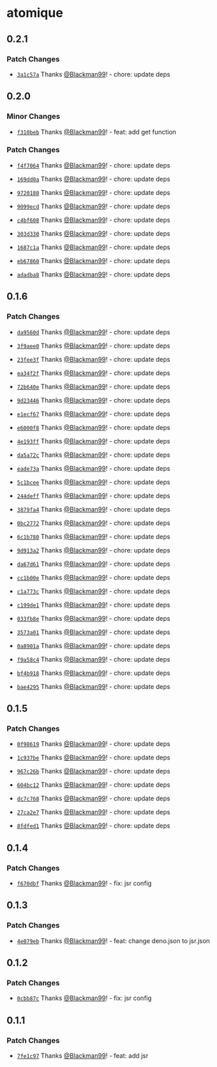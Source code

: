# atomique

## 0.2.1

### Patch Changes

- [`3a1c57a`](https://github.com/Blackman99/atomique/commit/3a1c57abf47af935c7adfc004d37f6ae5455f081) Thanks [@Blackman99](https://github.com/Blackman99)! - chore: update deps

## 0.2.0

### Minor Changes

- [`f310beb`](https://github.com/Blackman99/atomique/commit/f310beb2adab6dab6d5579bfb75f966dfaa43b8c) Thanks [@Blackman99](https://github.com/Blackman99)! - feat: add get function

### Patch Changes

- [`f4f7064`](https://github.com/Blackman99/atomique/commit/f4f7064d63682c5ba4b99d8b94ee49821e6c3970) Thanks [@Blackman99](https://github.com/Blackman99)! - chore: update deps

- [`169dd0a`](https://github.com/Blackman99/atomique/commit/169dd0a9420554166d5a712fedee3696f3d9b925) Thanks [@Blackman99](https://github.com/Blackman99)! - chore: update deps

- [`9720180`](https://github.com/Blackman99/atomique/commit/9720180f0b9d1f7a844837ea66ff481cd39c4368) Thanks [@Blackman99](https://github.com/Blackman99)! - chore: update deps

- [`9099ecd`](https://github.com/Blackman99/atomique/commit/9099ecd112c73e11edb57c65620eb23ded9dc3c8) Thanks [@Blackman99](https://github.com/Blackman99)! - chore: update deps

- [`c4bf608`](https://github.com/Blackman99/atomique/commit/c4bf60894ba0e3e5f6c42f9a99d43ced9387b5e3) Thanks [@Blackman99](https://github.com/Blackman99)! - chore: update deps

- [`303d330`](https://github.com/Blackman99/atomique/commit/303d3307843822d3c88930ab9c652ca8bdae515b) Thanks [@Blackman99](https://github.com/Blackman99)! - chore: update deps

- [`1687c1a`](https://github.com/Blackman99/atomique/commit/1687c1a3931fbe5430aebd942d66ef8bae58aa93) Thanks [@Blackman99](https://github.com/Blackman99)! - chore: update deps

- [`eb67860`](https://github.com/Blackman99/atomique/commit/eb6786013f677e4c0eb71bb17c4af7fabd92464c) Thanks [@Blackman99](https://github.com/Blackman99)! - chore: update deps

- [`adadba8`](https://github.com/Blackman99/atomique/commit/adadba8c5bc1fb95a228f35ece269fd538ee46c6) Thanks [@Blackman99](https://github.com/Blackman99)! - chore: update deps

## 0.1.6

### Patch Changes

- [`da9560d`](https://github.com/Blackman99/atomique/commit/da9560d8864b9d995c5c665c4eeb77655bb2f5e3) Thanks [@Blackman99](https://github.com/Blackman99)! - chore: update deps

- [`3f9aee0`](https://github.com/Blackman99/atomique/commit/3f9aee0c0aeab15d681cda8733b51fb2664c2fdb) Thanks [@Blackman99](https://github.com/Blackman99)! - chore: update deps

- [`23fee3f`](https://github.com/Blackman99/atomique/commit/23fee3f591531eae2086504a1091e3bc0dabfa8c) Thanks [@Blackman99](https://github.com/Blackman99)! - chore: update deps

- [`ea34f2f`](https://github.com/Blackman99/atomique/commit/ea34f2f93dbf8d5da0f782382e14ea88c7129fde) Thanks [@Blackman99](https://github.com/Blackman99)! - chore: update deps

- [`72b640e`](https://github.com/Blackman99/atomique/commit/72b640ebf2d28f8e933ad91288d4998fbead1b94) Thanks [@Blackman99](https://github.com/Blackman99)! - chore: update deps

- [`9d23446`](https://github.com/Blackman99/atomique/commit/9d23446fc05f64b7be282be4a8de0a8e662d055e) Thanks [@Blackman99](https://github.com/Blackman99)! - chore: update deps

- [`e1ecf67`](https://github.com/Blackman99/atomique/commit/e1ecf6727d3b21c3ae8718bb17743d54b5e9f683) Thanks [@Blackman99](https://github.com/Blackman99)! - chore: update deps

- [`e6000f8`](https://github.com/Blackman99/atomique/commit/e6000f8afd813aa98e0668bee255674e1fa1f15b) Thanks [@Blackman99](https://github.com/Blackman99)! - chore: update deps

- [`4e193ff`](https://github.com/Blackman99/atomique/commit/4e193ff1eeb2744a590c29acabe43ea8a5ca3369) Thanks [@Blackman99](https://github.com/Blackman99)! - chore: update deps

- [`da5a72c`](https://github.com/Blackman99/atomique/commit/da5a72c21ba8646f5c298d8b2abf87802a3d4afa) Thanks [@Blackman99](https://github.com/Blackman99)! - chore: update deps

- [`eade73a`](https://github.com/Blackman99/atomique/commit/eade73a484c279ea9da4c4024cdba7ee46a9fc01) Thanks [@Blackman99](https://github.com/Blackman99)! - chore: update deps

- [`5c1bcee`](https://github.com/Blackman99/atomique/commit/5c1bcee5abc34de844ed7ca1b784582437ba8fd6) Thanks [@Blackman99](https://github.com/Blackman99)! - chore: update deps

- [`244deff`](https://github.com/Blackman99/atomique/commit/244deff84a2e7b6d7fac1d5d4c3f53d7e7c86e78) Thanks [@Blackman99](https://github.com/Blackman99)! - chore: update deps

- [`3879fa4`](https://github.com/Blackman99/atomique/commit/3879fa479b0d9ed53a0f331cf3b0fafd42d60a63) Thanks [@Blackman99](https://github.com/Blackman99)! - chore: update deps

- [`0bc2772`](https://github.com/Blackman99/atomique/commit/0bc2772003d5fa03920afc498997dc4460e2784b) Thanks [@Blackman99](https://github.com/Blackman99)! - chore: update deps

- [`6c1b780`](https://github.com/Blackman99/atomique/commit/6c1b78072d9f872665be7979a4bbce83c6799f27) Thanks [@Blackman99](https://github.com/Blackman99)! - chore: update deps

- [`9d913a2`](https://github.com/Blackman99/atomique/commit/9d913a20e738d49e98f5df7e54354e440a11a0a2) Thanks [@Blackman99](https://github.com/Blackman99)! - chore: update deps

- [`da67d61`](https://github.com/Blackman99/atomique/commit/da67d61051ec1aaea48e1b2cddf26d794f06ce46) Thanks [@Blackman99](https://github.com/Blackman99)! - chore: update deps

- [`cc1b00e`](https://github.com/Blackman99/atomique/commit/cc1b00e26a292e76aa0372892be9289109cd34c3) Thanks [@Blackman99](https://github.com/Blackman99)! - chore: update deps

- [`c1a773c`](https://github.com/Blackman99/atomique/commit/c1a773cc3c8960be10a31b8b451eb7e53cc4d179) Thanks [@Blackman99](https://github.com/Blackman99)! - chore: update deps

- [`c199de1`](https://github.com/Blackman99/atomique/commit/c199de12a1ca4518e06649d4b9ab63918745b923) Thanks [@Blackman99](https://github.com/Blackman99)! - chore: update deps

- [`033fb8e`](https://github.com/Blackman99/atomique/commit/033fb8e6054c98ecb59993c4bc8ad42d14120d35) Thanks [@Blackman99](https://github.com/Blackman99)! - chore: update deps

- [`3573a01`](https://github.com/Blackman99/atomique/commit/3573a01247ee0110153e9c8f4704411a6db77f83) Thanks [@Blackman99](https://github.com/Blackman99)! - chore: update deps

- [`0a8901a`](https://github.com/Blackman99/atomique/commit/0a8901ac7bfd97958cb3cbe065922356f9c656c9) Thanks [@Blackman99](https://github.com/Blackman99)! - chore: update deps

- [`f9a58c4`](https://github.com/Blackman99/atomique/commit/f9a58c4dda6c092d71b917fa8d5c482fe08e599f) Thanks [@Blackman99](https://github.com/Blackman99)! - chore: update deps

- [`bf4b918`](https://github.com/Blackman99/atomique/commit/bf4b918966b7b415c95975299dc8cce1884909a6) Thanks [@Blackman99](https://github.com/Blackman99)! - chore: update deps

- [`bae4295`](https://github.com/Blackman99/atomique/commit/bae4295da8cd220578595fc7b46700450cf85b3b) Thanks [@Blackman99](https://github.com/Blackman99)! - chore: update deps

## 0.1.5

### Patch Changes

- [`0f98619`](https://github.com/Blackman99/atomique/commit/0f986198c91be47bf454aeafb1cb0af935257c56) Thanks [@Blackman99](https://github.com/Blackman99)! - chore: update deps

- [`1c937be`](https://github.com/Blackman99/atomique/commit/1c937be67f1aa41dcd42674ff31297268bdd2e7e) Thanks [@Blackman99](https://github.com/Blackman99)! - chore: update deps

- [`967c26b`](https://github.com/Blackman99/atomique/commit/967c26b82afcccd20e676b6344a37ae1408be6ff) Thanks [@Blackman99](https://github.com/Blackman99)! - chore: update deps

- [`604bc12`](https://github.com/Blackman99/atomique/commit/604bc120490cf46ded2547d7b5139b36535b9960) Thanks [@Blackman99](https://github.com/Blackman99)! - chore: update deps

- [`dc7c768`](https://github.com/Blackman99/atomique/commit/dc7c76808d80767b0f1d89c996308025adfa6e07) Thanks [@Blackman99](https://github.com/Blackman99)! - chore: update deps

- [`27ca2e7`](https://github.com/Blackman99/atomique/commit/27ca2e776a1960fcf533ef5244098044e2838d1f) Thanks [@Blackman99](https://github.com/Blackman99)! - chore: update deps

- [`8fdfed1`](https://github.com/Blackman99/atomique/commit/8fdfed1c70118234b23f757782f1a539ac21e9ae) Thanks [@Blackman99](https://github.com/Blackman99)! - chore: update deps

## 0.1.4

### Patch Changes

- [`f670dbf`](https://github.com/Blackman99/atomique/commit/f670dbfbfbdb923104fad62812a2d88c1d2f7d79) Thanks [@Blackman99](https://github.com/Blackman99)! - fix: jsr config

## 0.1.3

### Patch Changes

- [`4e079eb`](https://github.com/Blackman99/atomique/commit/4e079eb83af1f5e5e3a77dcb575e727f60cb79f5) Thanks [@Blackman99](https://github.com/Blackman99)! - feat: change deno.json to jsr.json

## 0.1.2

### Patch Changes

- [`0cbb87c`](https://github.com/Blackman99/atomique/commit/0cbb87c0a7c82fe3bde4c2d21f54fd7b6803301a) Thanks [@Blackman99](https://github.com/Blackman99)! - fix: jsr config

## 0.1.1

### Patch Changes

- [`7fe1c97`](https://github.com/Blackman99/atomique/commit/7fe1c974f71e8320f3cd48471231836f52d1a5b0) Thanks [@Blackman99](https://github.com/Blackman99)! - feat: add jsr
